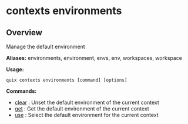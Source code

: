 # contexts environments

## Overview

Manage the default environment

**Aliases:** environments, environment, envs, env, workspaces, workspace

**Usage:**

```
quix contexts environments [command] [options]
```

**Commands:**

- [clear](clear.md) : Unset the default environment of the current context
- [get](get.md) : Get the default environment of the current context
- [use](use.md) : Select the default environment for the current context

